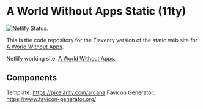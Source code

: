 # A World Without Apps Static (11ty)

[![Netlify Status](https://api.netlify.com/api/v1/badges/8217dd04-95bb-4618-bea9-a3551d0b922d/deploy-status)](https://app.netlify.com/sites/world-without-apps/deploys).

This is the code repository for the Eleventy version of the static web site for [A World Without Apps](https://aworldwithoutapps.com).

Netlify working site: [A World Without Apps](https://world-without-apps.netlify.app).

## Components

Template: https://pixelarity.com/arcana
Favicon Generator: https://www.favicon-generator.org/
